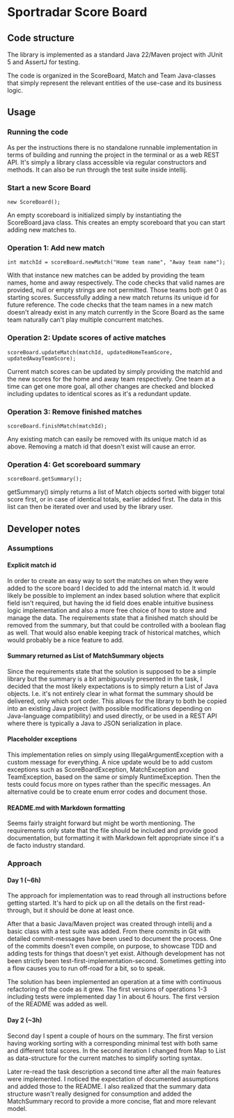 # Sportradar Score Board

## Code structure

The library is implemented as a standard Java 22/Maven project with JUnit 5 and AssertJ for testing.

The code is organized in the ScoreBoard, Match and Team Java-classes that simply represent the relevant entities of the
use-case and its business logic.

## Usage

### Running the code

As per the instructions there is no standalone runnable implementation in terms of building and running the project in
the terminal or as a web REST API.
It's simply a library class accessible via regular constructors and methods.
It can also be run through the test suite inside intellij.

### Start a new Score Board

```
new ScoreBoard();
```

An empty scoreboard is initialized simply by instantiating the ScoreBoard.java class.
This creates an empty scoreboard that you can start adding new matches to.

### Operation 1: Add new match

```
int matchId = scoreBoard.newMatch("Home team name", "Away team name");
```

With that instance new matches can be added by providing the team names, home and away respectively.
The code checks that valid names are provided, null or empty strings are not permitted.
Those teams both get 0 as starting scores.
Successfully adding a new match returns its unique id for future reference.
The code checks that the team names in a new match doesn't already exist in any match currently in the Score Board as
the same team naturally can't play multiple concurrent matches.

### Operation 2: Update scores of active matches

```
scoreBoard.updateMatch(matchId, updatedHomeTeamScore, updatedAwayTeamScore);
```

Current match scores can be updated by simply providing the matchId and the new scores for the home and away team
respectively.
One team at a time can get one more goal, all other changes are checked and blocked including updates to identical
scores as it's a redundant update.

### Operation 3: Remove finished matches

```
scoreBoard.finishMatch(matchId);
```

Any existing match can easily be removed with its unique match id as above.
Removing a match id that doesn't exist will cause an error.

### Operation 4: Get scoreboard summary

```
scoreBoard.getSummary();
```

getSummary() simply returns a list of Match objects sorted with bigger total score first, or in case of identical
totals, earlier added first.
The data in this list can then be iterated over and used by the library user.

## Developer notes

### Assumptions

#### Explicit match id

In order to create an easy way to sort the matches on when they were added to the score board I decided to add the
internal match id.
It would likely be possible to implement an index based solution where that explicit field isn't required,
but having the id field does enable intuitive business logic implementation and also a more free choice of how to store
and manage the data.
The requirements state that a finished match should be removed from the summary, but that could be controlled with a
boolean flag as well.
That would also enable keeping track of historical matches, which would probably be a nice feature to add.

#### Summary returned as List of MatchSummary objects

Since the requirements state that the solution is supposed to be a simple library but the summary is a bit ambiguously
presented in the task,
I decided that the most likely expectations is to simply return a List of Java objects.
I.e. it's not entirely clear in what format the summary should be delivered, only which sort order.
This allows for the library to both be copied into an existing Java project (with possible modifications depending on
Java-language compatibility) and used directly,
or be used in a REST API where there is typically a Java to JSON serialization in place.

#### Placeholder exceptions

This implementation relies on simply using IllegalArgumentException with a custom message for everything.
A nice update would be to add custom exceptions such as ScoreBoardException, MatchException and TeamException,
based on the same or simply RuntimeException.
Then the tests could focus more on types rather than the specific messages.
An alternative could be to create enum error codes and document those.

#### README.md with Markdown formatting

Seems fairly straight forward but might be worth mentioning.
The requirements only state that the file should be included and provide good documentation,
but formatting it with Markdown felt appropriate since it's a de facto industry standard.

### Approach

#### Day 1 (~6h)

The approach for implementation was to read through all instructions before getting started.
It's hard to pick up on all the details on the first read-through, but it should be done at least once.

After that a basic Java/Maven project was created through intellij and a basic class with a test suite was added.
From there commits in Git with detailed commit-messages have been used to document the process.
One of the commits doesn't even compile, on purpose, to showcase TDD and adding tests for things that doesn't yet exist.
Although development has not been strictly been test-first-implementation-second.
Sometimes getting into a flow causes you to run off-road for a bit, so to speak.

The solution has been implemented an operation at a time with continuous refactoring of the code as it grew.
The first versions of operations 1-3 including tests were implemented day 1 in about 6 hours.
The first version of the README was added as well.

#### Day 2 (~3h)

Second day I spent a couple of hours on the summary.
The first version having working sorting with a corresponding minimal test with both same and different total scores.
In the second iteration I changed from Map to List as data-structure for the current matches to simplify sorting syntax.

Later re-read the task description a second time after all the main features were implemented.
I noticed the expectation of documented assumptions and added those to the README.
I also realized that the summary data structure wasn't really designed for consumption and added the MatchSummary record
to provide a more concise, flat and more relevant model.
